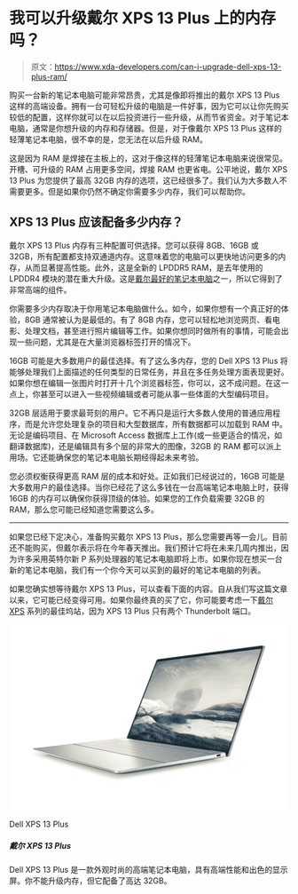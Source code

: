 # 我可以升级戴尔 XPS 13 Plus 上的内存吗？

> 原文：<https://www.xda-developers.com/can-i-upgrade-dell-xps-13-plus-ram/>

购买一台新的笔记本电脑可能非常昂贵，尤其是像即将推出的戴尔 XPS 13 Plus 这样的高端设备。拥有一台可轻松升级的电脑是一件好事，因为它可以让你先购买较低的配置，这样你就可以在以后投资进行一些升级，从而节省资金。对于笔记本电脑，通常是你想升级的内存和存储器。但是，对于像戴尔 XPS 13 Plus 这样的轻薄笔记本电脑，很不幸的是，您无法在以后升级 RAM。

这是因为 RAM 是焊接在主板上的，这对于像这样的轻薄笔记本电脑来说很常见。开槽、可升级的 RAM 占用更多空间，焊接 RAM 也更省电。公平地说，戴尔 XPS 13 Plus 为您提供了最高 32GB 内存的选项，这已经很多了。我们认为大多数人不需要更多。但是如果你仍然不确定你需要多少内存，我们可以帮助你。

## XPS 13 Plus 应该配备多少内存？

戴尔 XPS 13 Plus 内存有三种配置可供选择。您可以获得 8GB、16GB 或 32GB，所有配置都支持双通道内存。这意味着您的电脑可以更快地访问更多的内存，从而显著提高性能。此外，这是全新的 LPDDR5 RAM，是去年使用的 LPDDR4 模块的潜在重大升级。这是[戴尔最好的笔记本电脑](https://www.anrdoezrs.net/links/100122946/type/dlg/sid/UUxdaUeUpU7501/https://www.dell.com/en-us/lp/xps-13-plus-laptop)之一，所以它得到了非常高端的组件。

你需要多少内存取决于你用笔记本电脑做什么。如今，如果你想有一个真正好的体验，8GB 通常被认为是最低的。有了 8GB 内存，您可以轻松地浏览网页、看电影、处理文档，甚至进行照片编辑等工作。如果你想同时做所有的事情，可能会出现一些问题，尤其是在大量浏览器标签打开的情况下。

16GB 可能是大多数用户的最佳选择。有了这么多内存，您的 Dell XPS 13 Plus 将能够处理我们上面描述的任何类型的日常任务，并且在多任务处理方面表现更好。如果你想在编辑一张图片时打开十几个浏览器标签，你可以，这不成问题。在这一点上，你甚至可以进入一些视频编辑或者可能从事一些体面的大型编码项目。

32GB 层适用于要求最苛刻的用户。它不再只是运行大多数人使用的普通应用程序，而是允许您处理复杂的项目和大型数据库，所有数据都可以加载到 RAM 中。无论是编码项目、在 Microsoft Access 数据库上工作(或一些更适合的情况，如翻译数据库)，还是编辑具有多个层的非常大的图像，32GB 的 RAM 都可以派上用场。它还能确保您的笔记本电脑长期经得起未来考验。

您必须权衡获得更高 RAM 层的成本和好处。正如我们已经说过的，16GB 可能是大多数用户的最佳选择。当你已经花了这么多钱在一台高端笔记本电脑上时，获得 16GB 的内存可以确保你获得顶级的体验。如果您的工作负载需要 32GB 的 RAM，那么您可能已经知道您需要这么多。

* * *

如果您已经下定决心，准备购买戴尔 XPS 13 Plus，那么您需要再等一会儿。目前还不能购买，但戴尔表示将在今年春天推出。我们预计它将在未来几周内推出，因为许多采用英特尔新 P 系列处理器的笔记本电脑即将上市。如果你现在想买一台新的笔记本电脑，我们有一个你今天可以买到的最好的笔记本电脑的列表。

如果您确实想等待戴尔 XPS 13 Plus，可以查看下面的内容。自从我们写这篇文章以来，它可能已经变得可用。如果你最终真的买了它，你可能要考虑一下[戴尔 XPS](https://www.xda-developers.com/best-docks-dell-xps/) 系列的最佳坞站，因为 XPS 13 Plus 只有两个 Thunderbolt 端口。

 <picture>![The Dell XPS 13 Plus is one of the most futuristic-looking laptops we've seen in a long time, and it has powerful processors and a sharp OLED display, too.](img/e49af3d21156f9ec1c57b31554b051ee.png)</picture> 

Dell XPS 13 Plus

##### 戴尔 XPS 13 Plus

Dell XPS 13 Plus 是一款外观时尚的高端笔记本电脑，具有高端性能和出色的显示屏。你不能升级内存，但它配备了高达 32GB。